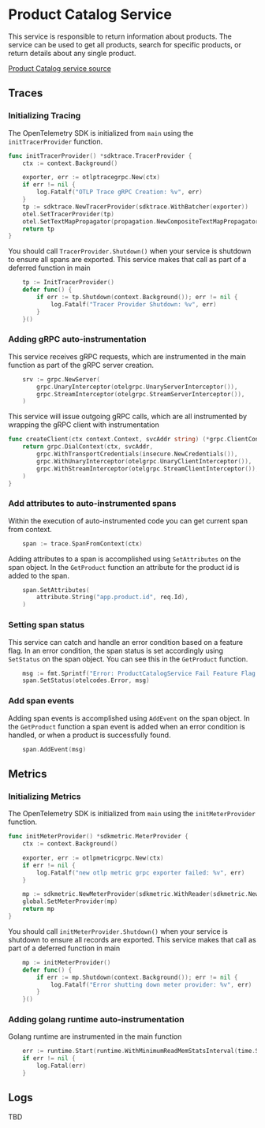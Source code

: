 # Product Catalog Service

This service is responsible to return information about products. The service
can be used to get all products, search for specific products, or return details
about any single product.

[Product Catalog service source](../../src/productcatalogservice/)

## Traces

### Initializing Tracing

The OpenTelemetry SDK is initialized from `main` using the `initTracerProvider`
function.

```go
func initTracerProvider() *sdktrace.TracerProvider {
    ctx := context.Background()

    exporter, err := otlptracegrpc.New(ctx)
    if err != nil {
        log.Fatalf("OTLP Trace gRPC Creation: %v", err)
    }
    tp := sdktrace.NewTracerProvider(sdktrace.WithBatcher(exporter))
    otel.SetTracerProvider(tp)
    otel.SetTextMapPropagator(propagation.NewCompositeTextMapPropagator(propagation.TraceContext{}, propagation.Baggage{}))
    return tp
}
```

You should call `TracerProvider.Shutdown()` when your service is shutdown to
ensure all spans are exported. This service makes that call as part of a
deferred function in main

```go
    tp := InitTracerProvider()
    defer func() {
        if err := tp.Shutdown(context.Background()); err != nil {
            log.Fatalf("Tracer Provider Shutdown: %v", err)
        }
    }()
```

### Adding gRPC auto-instrumentation

This service receives gRPC requests, which are instrumented in the main function
as part of the gRPC server creation.

```go
    srv := grpc.NewServer(
        grpc.UnaryInterceptor(otelgrpc.UnaryServerInterceptor()),
        grpc.StreamInterceptor(otelgrpc.StreamServerInterceptor()),
    )
```

This service will issue outgoing gRPC calls, which are all instrumented by
wrapping the gRPC client with instrumentation

```go
func createClient(ctx context.Context, svcAddr string) (*grpc.ClientConn, error) {
    return grpc.DialContext(ctx, svcAddr,
        grpc.WithTransportCredentials(insecure.NewCredentials()),
        grpc.WithUnaryInterceptor(otelgrpc.UnaryClientInterceptor()),
        grpc.WithStreamInterceptor(otelgrpc.StreamClientInterceptor()),
    )
}
```

### Add attributes to auto-instrumented spans

Within the execution of auto-instrumented code you can get current span from
context.

```go
    span := trace.SpanFromContext(ctx)
```

Adding attributes to a span is accomplished using `SetAttributes` on the span
object. In the `GetProduct` function an attribute for the product id is added
to the span.

```go
    span.SetAttributes(
        attribute.String("app.product.id", req.Id),
    )
```

### Setting span status

This service can catch and handle an error condition based on a feature flag.
In an error condition, the span status is set accordingly using `SetStatus` on
the span object. You can see this in the `GetProduct` function.

```go
    msg := fmt.Sprintf("Error: ProductCatalogService Fail Feature Flag Enabled")
    span.SetStatus(otelcodes.Error, msg)
```

### Add span events

Adding span events is accomplished using `AddEvent` on the span object. In the
`GetProduct` function a span event is added when an error condition is handled,
or when a product is successfully found.

```go
    span.AddEvent(msg)
```

## Metrics

### Initializing Metrics

The OpenTelemetry SDK is initialized from `main` using the `initMeterProvider`
function.

```go
func initMeterProvider() *sdkmetric.MeterProvider {
    ctx := context.Background()

    exporter, err := otlpmetricgrpc.New(ctx)
    if err != nil {
        log.Fatalf("new otlp metric grpc exporter failed: %v", err)
    }

    mp := sdkmetric.NewMeterProvider(sdkmetric.WithReader(sdkmetric.NewPeriodicReader(exporter)))
    global.SetMeterProvider(mp)
    return mp
}
```

You should call `initMeterProvider.Shutdown()` when your service is shutdown to
ensure all records are exported. This service makes that call as part of a
deferred function in main

```go
    mp := initMeterProvider()
    defer func() {
        if err := mp.Shutdown(context.Background()); err != nil {
            log.Fatalf("Error shutting down meter provider: %v", err)
        }
    }()
```

### Adding golang runtime auto-instrumentation

Golang runtime are instrumented in the main function

```go
    err := runtime.Start(runtime.WithMinimumReadMemStatsInterval(time.Second))
    if err != nil {
        log.Fatal(err)
    }
```

## Logs

TBD
